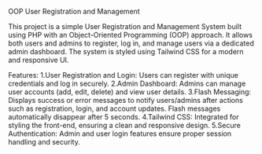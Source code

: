 OOP User Registration and Management

This project is a simple User Registration and Management System built using PHP with an Object-Oriented Programming (OOP) approach. It allows both users and admins to register, log in, and manage users via a dedicated admin dashboard. The system is styled using Tailwind CSS for a modern and responsive UI.

Features:
1.User Registration and Login: Users can register with unique credentials and log in securely.
2.Admin Dashboard: Admins can manage user accounts (add, edit, delete) and view user details.
3.Flash Messaging: Displays success or error messages to notify users/admins after actions such as registration, login, and account updates. Flash messages automatically disappear after 5 seconds.
4.Tailwind CSS: Integrated for styling the front-end, ensuring a clean and responsive design.
5.Secure Authentication: Admin and user login features ensure proper session handling and security. 
